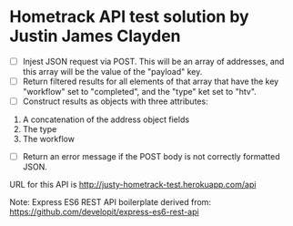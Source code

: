 # Hometrack API test solution by Justin James Clayden

- [ ] Injest JSON request via POST.  This will be an array of addresses, and this array will be the value of the "payload" key.
- [ ] Return filtered results for all elements of that array that have the key "workflow" set to "completed", and the "type" ket set to "htv".
- [ ] Construct results as objects with three attributes:
1. A concatenation of the address object fields
2. The type
3. The workflow
- [ ] Return an error message if the POST body is not correctly formatted JSON.

URL for this API is http://justy-hometrack-test.herokuapp.com/api

Note: Express ES6 REST API boilerplate derived from: https://github.com/developit/express-es6-rest-api


